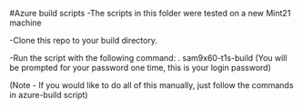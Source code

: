 #Azure build scripts
-The scripts in this folder were tested on a new Mint21 machine

-Clone this repo to your build directory. 

-Run the script with the following command:
	. sam9x60-t1s-build
(You will be prompted for your password one time, this is your login password)

(Note - If you would like to do all of this manually, just follow the commands in azure-build script)
